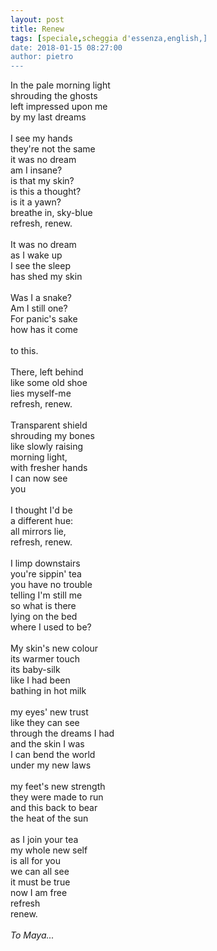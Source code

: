 ```yaml
---
layout: post
title: Renew
tags: [speciale,scheggia d'essenza,english,]
date: 2018-01-15 08:27:00
author: pietro
---
```

In the pale morning light<br/>shrouding the ghosts<br/>left impressed upon me<br/>by my last dreams<br/><br/>I see my hands<br/>they're not the same<br/>it was no dream<br/>am I insane?<br/>is that my skin?<br/>is this a thought?<br/>is it a yawn?<br/>breathe in, sky-blue<br/>refresh, renew.<br/><br/>It was no dream<br/>as I wake up<br/>I see the sleep<br/>has shed my skin<br/><br/>Was I a snake?<br/>Am I still one?<br/>For panic's sake<br/>how has it come<br/><br/>to this.<br/><br/>There, left behind<br/>like some old shoe<br/>lies myself-me<br/>refresh, renew.<br/><br/>Transparent shield<br/>shrouding my bones<br/>like slowly raising<br/>morning light,<br/>with fresher hands<br/>I can now see<br/>you<br/><br/>I thought I'd be<br/>a different hue:<br/>all mirrors lie,<br/>refresh, renew.<br/><br/>I limp downstairs<br/>you're sippin' tea<br/>you have no trouble<br/>telling I'm still me<br/>so what is there<br/>lying on the bed<br/>where I used to be?<br/><br/>My skin's new colour<br/>its warmer touch<br/>its baby-silk<br/>like I had been<br/>bathing in hot milk<br/><br/>my eyes' new trust<br/>like they can see<br/>through the dreams I had<br/>and the skin I was<br/>I can bend the world<br/>under my new laws<br/><br/>my feet's new strength<br/>they were made to run<br/>and this back to bear<br/>the heat of the sun<br/><br/>as I join your tea<br/>my whole new self<br/>is all for you<br/>we can all see<br/>it must be true<br/>now I am free<br/>refresh<br/>renew.<br/><br/><i>To Maya...</i>
